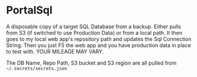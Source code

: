 # PortalSql

A disposable copy of a target SQL Database from a backup. Either pulls from S3 (if switched to use Production Data) or from a local path. It then goes to my local web app's repository path and updates the Sql Connection String. Then you just F5 the web app and you have production data in place to test with. YOUR MILEAGE MAY VARY.

The DB Name, Repo Path, S3 bucket and S3 region are all pulled from  `~/.secrets/secrets.json`

